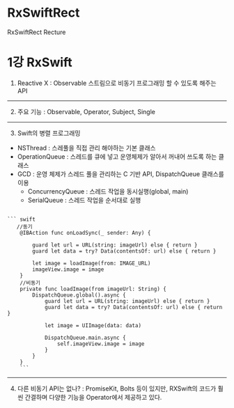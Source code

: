 # RxSwiftRect
RxSwiftRect Recture

1강 RxSwift
===========
1. Reactive X : Observable 스트림으로 비동기 프로그래밍 할 수 있도록 해주는 API
* * *
2. 주요 기능 : Observable, Operator, Subject, Single
* * *
3. Swift의 병렬 프로그래밍
* NSThread : 스레풀을 직접 관리 해야하는 기본 클래스
* OperationQueue : 스레드를 큐에 넣고 운영체제가 알아서 꺼내어 쓰도록 하는 클래스
* GCD : 운영 체제가 스레드 풀을 관리하는 C 기반 API, DispatchQueue 클래스를 이용
    * ConcurrencyQueue : 스레드 작업을 동시실행(global, main)
    * SerialQueue : 스레드 작업을 순서대로 실행
<pre><code>
``` swift
   //동기
    @IBAction func onLoadSync(_ sender: Any) {
        
        guard let url = URL(string: imageUrl) else { return }
        guard let data = try? Data(contentsOf: url) else { return }
        
        let image = loadImage(from: IMAGE_URL)
        imageView.image = image
    }
	//비동기
    private func loadImage(from imageUrl: String) {
        DispatchQueue.global().async {
            guard let url = URL(string: imageUrl) else { return }
            guard let data = try? Data(contentsOf: url) else { return }
            
            let image = UIImage(data: data)
        
            DispatchQueue.main.async {
                self.imageView.image = image
            }
        }
    }
    ```
</pre></code>
* * *
4. 다른 비동기 API는 없나? : PromiseKit, Bolts 등이 있지만, RXSwift의 코드가 훨씬 간결하며 다양한 기능을 Operator에서 제공하고 있다.
